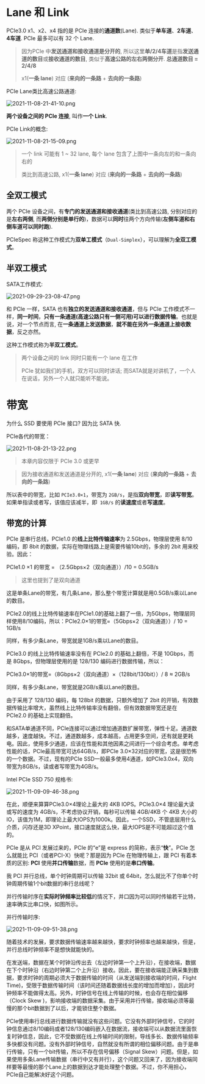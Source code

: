 
# Lane 和 Link

PCIe3.0 x1、x2、x4 指的是 PCIe 连接的**通道数**(Lane). 类似于**单车道**、**2车道**、**4车道**. PCIe 最多可以有 32 个 Lane.

> 因为PCIe 中**发送通道和接收通道是分开的**, 所以这里**单/2/4车道**是指**发送通道的数目**或**接收通道的数目**,  类似于**高速公路的左右两侧分开**. **总通道数目 = 2/4/8**
> 
> x1(**一条 lane**) 对应 (**来向的一条路** + **去向的一条路**)

PCIe Lane类比高速公路通道:

![2021-11-08-21-41-10.png](./images/2021-11-08-21-41-10.png)

**两个设备之间的 PCIe 连接**, 叫作**一个 Link**.

PCIe Link的概念:

![2021-11-08-21-15-09.png](./images/2021-11-08-21-15-09.png)

> 一个 link 可能有 1 ~ 32 lane, 每个 lane 包含了上图中一条向左的和一条向右的
>
> 类比到高速公路, x1(**一条 lane**) 对应 (**来向的一条路** + **去向的一条路**)

## 全双工模式

两个 PCIe 设备之间，有**专门的发送通道和接收通道**(类比到高速公路, 分别对应的是**左右两侧**, 而**两侧分别是单行的**)，数据可以**同时**往两个方向传输(**左侧车道和右侧车道可以同时跑**).

PCIeSpec 称这种工作模式为**双单工模式**（`Dual-Simplex`），可以理解为**全双工模式**。

## 半双工模式

SATA工作模式:

![2021-09-29-23-08-47.png](./images/2021-09-29-23-08-47.png)

和 PCIe 一样，SATA 也有**独立的发送通道和接收通道**，但与 PCIe 工作模式不一样，**同一时间**，**只有一条通道(高速公路只有一侧可用)可以进行数据传输**。也就是说，对一个节点而言, 在**一条通道上发送数据**，**就不能在另外一条通道上接收数据**，反之亦然。

这种工作模式称为**半双工模式**。

> 两个设备之间的 link 同时只能有一个 lane 在工作
>
> PCIe 犹如我们的手机，双方可以同时讲话; 而SATA就是对讲机了，一个人在说话，另外一个人就只能听不能说。

# 带宽

为什么 SSD 要使用 PCIe 接口? 因为比 SATA 快.

PCIe各代的带宽：

![2021-11-08-21-13-22.png](./images/2021-11-08-21-13-22.png)

> 本章内容仅限于 PCIe 3.0 或更早

> 因为接收通道和发送通道是分开的, x1(**一条 lane**) 对应 (**来向的一条路** + **去向的一条路**)

所以表中的带宽，比如 `PCIe3.0×1`，带宽为 `2GB/s`，是指**双向带宽**，即**读写带宽**。如果单指读或者写，该值应该减半，即` 1GB/s` 的**读速度**或者**写速度**。

## 带宽的计算

PCIe 是串行总线，PCIe1.0 的**线上比特传输速率**为 2.5Gbps，物理层使用 8/10 编码，即 8bit 的数据，实际在物理线路上是需要传输10bit的，多余的 2bit 用来校验。因此：

PCIe1.0 ×1 的带宽 = （2.5Gbps×2（双向通道））/10 = 0.5GB/s

> 这里也提到了是双向通道

这是单条Lane的带宽，有几条Lane，那么整个带宽计算就是用0.5GB/s乘以Lane的数目。

PCIe2.0的线上比特传输速率在PCIe1.0的基础上翻了一倍，为5Gbps，物理层同样使用8/10编码，所以：PCIe2.0×1的带宽=（5Gbps×2（双向通道））/ 10 = 1GB/s

同样，有多少条Lane，带宽就是1GB/s乘以Lane的数目。

PCIe3.0 的线上比特传输速率没有在 PCIe2.0 的基础上翻倍，不是 10Gbps，而是 8Gbps，但物理层使用的是 128/130 编码进行数据传输，所以：

PCIe3.0×1的带宽=（8Gbps×2（双向通道）×（128bit/130bit））/ 8 ≈ 2GB/s

同样，有多少条Lane，带宽就是2GB/s乘以Lane的数目。

由于采用了 128/130 编码，每 128bit 的数据，只额外增加了 2bit 的开销，有效数据传输比率增大，虽然线上比特传输率没有翻倍，但有效数据带宽还是在 PCIe2.0 的基础上实现翻倍。

和SATA单通道不同，PCIe连接可以通过增加通道数扩展带宽，弹性十足。通道数越多，速度越快。不过，通道数越多，成本越高，占用更多空间，还有就是更耗电。因此，使用多少通道，应该在性能和其他因素之间进行一个综合考虑。单考虑性能的话，PCIe最高带宽可达64GB/s，即PCIe 3.0×32对应的带宽，这是很恐怖的一个数据。不过，现有的PCIe SSD一般最多使用4通道，如PCIe3.0x4，双向带宽为8GB/s，读或者写带宽为4GB/s。

Intel PCIe SSD 750 规格书:

![2021-11-09-09-46-38.png](./images/2021-11-09-09-46-38.png)

在此，顺便来算算PCIe3.0×4理论上最大的 4KB IOPS。PCIe3.0×4 理论最大读或写的速度为 4GB/s，不考虑协议开销，每秒可以传输 4GB/4KB 个 4KB 大小的IO，该值为1M，即理论上最大IOPS为1000k。因此，一个SSD，不管底层用什么介质，闪存还是3D XPoint，接口速度就这么快，最大IOPS是不可能超过这个值的。

PCIe 是从 PCI 发展过来的，PCIe 的“e”是 express 的简称，表示“**快**”。PCIe 怎么就能比 PCI（或者PCI-X）快呢？那是因为 PCIe 在物理传输上，跟 PCI 有着本质的区别: **PCI** 使用**并口传输**数据，而 **PCIe** 使用的是**串口传输**。

我 PCI 并行总线，单个时钟周期可以传输 32bit 或 64bit，怎么就比不了你单个时钟周期传输1个bit数据的串行总线呢？

并行传输时序在**实际时钟频率比较低**的情况下，并口因为可以同时传输若干比特，速率确实比串口快，如图所示。

并行传输时序:

![2021-11-09-09-51-38.png](./images/2021-11-09-09-51-38.png)

随着技术的发展，要求数据传输速率越来越快，要求时钟频率也越来越快，但是，并行总线时钟频率不是想快就能快的。

在发送端，数据在某个时钟沿传出去（左边时钟第一个上升沿），在接收端，数据在下个时钟沿（右边时钟第二个上升沿）接收。因此，要在接收端能正确采集到数据，要求时钟的周期必须大于数据传输的时间（从发送端到接收端的时间，Flight Time)，受限于数据传输时间（该时间还随着数据线长度的增加而增加），因此时钟频率不能做得太高。另外，时钟信号在线上传输的时候，也会存在相位偏移（Clock Skew )，影响接收端的数据采集。由于采用并行传输，接收端必须等最慢的那个bit数据到了以后，才能锁住整个数据。

PCIe使用串行总线进行数据传输就没有这些问题。它没有外部时钟信号，它的时钟信息通过8/10编码或者128/130编码嵌入在数据流，接收端可以从数据流里面恢复时钟信息，因此，它不受数据在线上传输时间的限制，导线多长、数据传输频率多快都没有问题。没有外部时钟信号，自然就没有所谓的相位偏移问题。由于是串行传输，只有一个bit传输，所以不存在信号偏移（Signal Skew）问题。但是，如果使用多条Lane传输数据（串行中又有并行），这个问题又回来了，因为接收端同样要等最慢的那个Lane上的数据到达才能处理整个数据。不过，你不用担心，PCIe自己能解决好这个问题。
